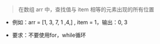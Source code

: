 > 在数组 arr 中，查找值与 item 相等的元素出现的所有位置

- 例如：arr = [1, 3, 7, 1 ,4,] , item = 1，输出：0, 3

- 要求：不要使用for，while循环
